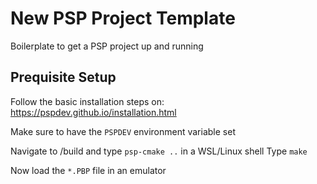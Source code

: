 # New PSP Project Template

Boilerplate to get a PSP project up and running

## Prequisite Setup

Follow the basic installation steps on: https://pspdev.github.io/installation.html

Make sure to have the `PSPDEV` environment variable set 

Navigate to /build and type `psp-cmake ..` in a WSL/Linux shell
Type `make`

Now load the `*.PBP` file in an emulator